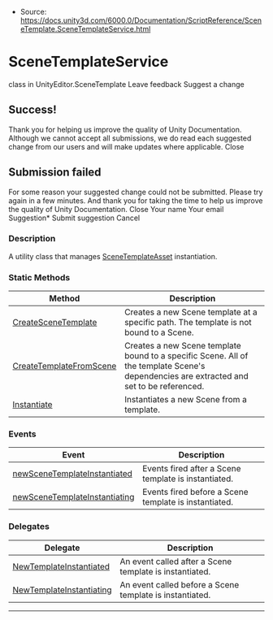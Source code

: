 * Source: https://docs.unity3d.com/6000.0/Documentation/ScriptReference/SceneTemplate.SceneTemplateService.html

# SceneTemplateService
class in UnityEditor.SceneTemplate
Leave feedback
Suggest a change
## Success!
Thank you for helping us improve the quality of Unity Documentation. Although we cannot accept all submissions, we do read each suggested change from our users and will make updates where applicable.
Close
## Submission failed
For some reason your suggested change could not be submitted. Please <a>try again</a> in a few minutes. And thank you for taking the time to help us improve the quality of Unity Documentation.
Close
Your name Your email Suggestion* Submit suggestion
Cancel
### Description
A utility class that manages [SceneTemplateAsset](https://docs.unity3d.com/6000.0/Documentation/ScriptReference/SceneTemplate.SceneTemplateAsset.html) instantiation.
### Static Methods
Method | Description  
---|---  
[CreateSceneTemplate](https://docs.unity3d.com/6000.0/Documentation/ScriptReference/SceneTemplate.SceneTemplateService.CreateSceneTemplate.html) | Creates a new Scene template at a specific path. The template is not bound to a Scene.  
[CreateTemplateFromScene](https://docs.unity3d.com/6000.0/Documentation/ScriptReference/SceneTemplate.SceneTemplateService.CreateTemplateFromScene.html) | Creates a new Scene template bound to a specific Scene. All of the template Scene's dependencies are extracted and set to be referenced.  
[Instantiate](https://docs.unity3d.com/6000.0/Documentation/ScriptReference/SceneTemplate.SceneTemplateService.Instantiate.html) | Instantiates a new Scene from a template.  
### Events
Event | Description  
---|---  
[newSceneTemplateInstantiated](https://docs.unity3d.com/6000.0/Documentation/ScriptReference/SceneTemplate.SceneTemplateService-newSceneTemplateInstantiated.html) | Events fired after a Scene template is instantiated.  
[newSceneTemplateInstantiating](https://docs.unity3d.com/6000.0/Documentation/ScriptReference/SceneTemplate.SceneTemplateService-newSceneTemplateInstantiating.html) | Events fired before a Scene template is instantiated.  
### Delegates
Delegate | Description  
---|---  
[NewTemplateInstantiated](https://docs.unity3d.com/6000.0/Documentation/ScriptReference/SceneTemplate.SceneTemplateService.NewTemplateInstantiated.html) | An event called after a Scene template is instantiated.  
[NewTemplateInstantiating](https://docs.unity3d.com/6000.0/Documentation/ScriptReference/SceneTemplate.SceneTemplateService.NewTemplateInstantiating.html) | An event called before a Scene template is instantiated.  
* * *
